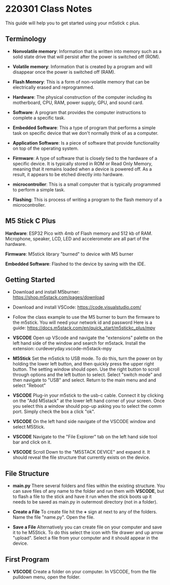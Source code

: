 # 220301 Class Notes

This guide will help you to get started using your m5stick c plus.

## Terminology
- **Nonvolatile memory**: Information that is written into memory such as a solid state drive that will persist after the power is switched off (ROM).

- **Volatile memory**: Information that is created by a program and will disappear once the power is switched off (RAM).

- **Flash Memory**: This is a form of non-volatile memory that can be electrically erased and reprogrammed.

- **Hardware**: The physical construction of the computer including its motherboard, CPU, RAM, power supply, GPU, and sound card.

- **Software**: A program that provides the computer instructions to complete a specific task.

- **Embedded Software**: This a type of program that performs a simple task on specific device that we don't normally think of as a computer.

- **Application Software**:  Is a piece of software that provide functionality on top of the operating system.

- **Firmware**: A type of software that is closely tied to the hardware of a specific device. It is typically stored in ROM or Read Only Memory, meaning that it remains loaded when a device is powered off. As a result, it appears to be etched directly into hardware.

- **microcontroller**: This is a small computer that is typically programmed to perform a simple task.

- **Flashing**: This is process of writing a program to the flash memory of a microcontroller. 

## M5 Stick C Plus

**Hardware**: ESP32 Pico with 4mb of Flash memory and 512 kb of RAM. Microphone, speaker, LCD, LED and accelerometer are all part of the hardware.

**Firmware**: M5stick library "burned" to device with M5 burner

**Embedded Software**: Flashed to the device by saving with the IDE.

## Getting Started

- Download and install M5burner:  https://shop.m5stack.com/pages/download

- Download and install VSCode: https://code.visualstudio.com/

- Follow the class example to use the  M5 burner to burn the firmware to the m5stick. You will need your network id and password  Here is a guide: https://docs.m5stack.com/en/quick_start/m5stickc_plus/mpy

- **VSCODE** Open up VScode and navigate the "extensions" palette on the left hand side of the window and search for m5stack.  Install the extension: curdeveryday.vscode-m5stack-mpy

- **M5Stick** Set the m5stick to USB mode.  To do this, turn the power on by holding the lower left button, and then quickly press the upper right button. The setting window should open. Use the right button to scroll through options and the left button to select.  Select "switch mode" and then navigate to "USB" and select. Return to the main menu and and select "Reboot"

- **VSCODE** Plug-in your m5stick to the usb-c cable. Connect it by clicking on the "Add M5stack" at the lower left hand corner of your screen. Once you select this a window should pop-up asking you to select the comm port. Simply check the box a click "ok".

- **VSCODE** On the left hand side navigate of the VSCODE window and select M5Stick. 

- **VSCODE** Navigate to the "File Explorer" tab on the left hand side tool bar and click on it. 

- **VSCODE** Scroll Down to the "M5STACK DEVICE" and expand it.  It should reveal the file structure that currently exists on the device. 

## File Structure

- **main.py** There several folders and files within the existing structure.  You can save files of any name to the folder and run them with **VSCODE**, but to flash a file to the stick and have it run when the stick boots up it needs to be saved as main.py in outermost directory (not in a folder).

- **Create a File** To create file hit the **+** sign at next to any of the folders. Name the file "name.py".  Open the file.

- **Save a File** Alternatively you can create file on your computer and save it to he M5Stick.  To do this select the icon with file drawer and up arrow "upload". Select a file from your computer and it should appear in the device.


## First Program

- **VSCODE** Create a folder on your computer.  In VSCODE, from the file pulldown menu, open the folder.  





